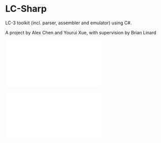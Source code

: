 # LC-Sharp
LC-3 toolkit (incl. parser, assembler and emulator) using C#.

A project by Alex Chen and Yourui Xue, with supervision by Brian Linard

![Read the report](Report.md)

![Read the specifications](Specifications.md)
